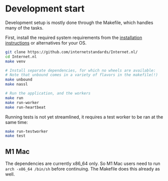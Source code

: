 # Development start

Development setup is mostly done through the Makefile, which handles many of
the tasks.

First, install the required system requirements from the
[installation instructions](Installation.md) or alternatives for your OS.

```bash
git clone https://github.com/internetstandards/Internet.nl/
cd Internet.nl
make venv

# Install separate dependencies, for which no wheels are available:
# Note that unbound comes in a variety of flavors in the makefile(!)
make unbound
make nassl

# Run the application, and the workers
make run
make run-worker
make run-heartbeat
```

Running tests is not yet streamlined, it requires a test worker to be ran at
the same time:
```bash
make run-testworker
make test
```

## M1 Mac

The dependencies are currently x86_64 only. So M1 Mac users need to run `arch -x86_64 /bin/sh` before continuing.
The Makefile does this already as well.
